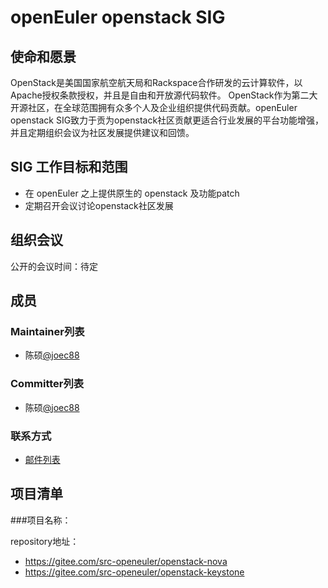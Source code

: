 # openEuler openstack SIG

## 使命和愿景

OpenStack是美国国家航空航天局和Rackspace合作研发的云计算软件，以Apache授权条款授权，并且是自由和开放源代码软件。
OpenStack作为第二大开源社区，在全球范围拥有众多个人及企业组织提供代码贡献。openEuler openstack SIG致力于贡为openstack社区贡献更适合行业发展的平台功能增强，
并且定期组织会议为社区发展提供建议和回馈。


## SIG 工作目标和范围

- 在 openEuler 之上提供原生的 openstack 及功能patch
- 定期召开会议讨论openstack社区发展

## 组织会议

公开的会议时间：待定


## 成员

### Maintainer列表

- 陈硕[@joec88](https://gitee.com/joec88)

### Committer列表

- 陈硕[@joec88](https://gitee.com/joec88)


### 联系方式

- [邮件列表](dev@openeuler.org)


## 项目清单


###项目名称：

repository地址：

- https://gitee.com/src-openeuler/openstack-nova
- https://gitee.com/src-openeuler/openstack-keystone

